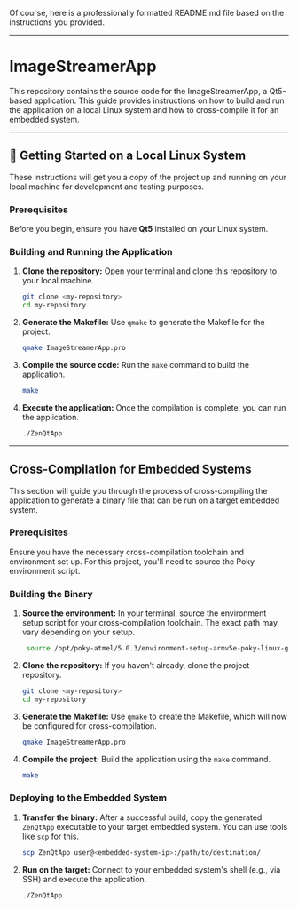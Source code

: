 Of course, here is a professionally formatted README.md file based on the instructions you provided.

-----

# ImageStreamerApp

This repository contains the source code for the ImageStreamerApp, a Qt5-based application. This guide provides instructions on how to build and run the application on a local Linux system and how to cross-compile it for an embedded system.

-----

## 🚀 Getting Started on a Local Linux System

These instructions will get you a copy of the project up and running on your local machine for development and testing purposes.

### Prerequisites

Before you begin, ensure you have **Qt5** installed on your Linux system.

### Building and Running the Application

1.  **Clone the repository:**
    Open your terminal and clone this repository to your local machine.

    ```sh
    git clone <my-repository>
    cd my-repository
    ```

2.  **Generate the Makefile:**
    Use `qmake` to generate the Makefile for the project.

    ```sh
    qmake ImageStreamerApp.pro
    ```

3.  **Compile the source code:**
    Run the `make` command to build the application.

    ```sh
    make
    ```

4.  **Execute the application:**
    Once the compilation is complete, you can run the application.

    ```sh
    ./ZenQtApp
    ```

-----

## Cross-Compilation for Embedded Systems

This section will guide you through the process of cross-compiling the application to generate a binary file that can be run on a target embedded system.

### Prerequisites

Ensure you have the necessary cross-compilation toolchain and environment set up. For this project, you'll need to source the Poky environment script.

### Building the Binary

1.  **Source the environment:**
    In your terminal, source the environment setup script for your cross-compilation toolchain. The exact path may vary depending on your setup.

    ```sh
     source /opt/poky-atmel/5.0.3/environment-setup-armv5e-poky-linux-gnueabi 
    ```

2.  **Clone the repository:**
    If you haven't already, clone the project repository.

    ```sh
    git clone <my-repository>
    cd my-repository
    ```

3.  **Generate the Makefile:**
    Use `qmake` to create the Makefile, which will now be configured for cross-compilation.

    ```sh
    qmake ImageStreamerApp.pro
    ```

4.  **Compile the project:**
    Build the application using the `make` command.

    ```sh
    make
    ```

### Deploying to the Embedded System

1.  **Transfer the binary:**
    After a successful build, copy the generated `ZenQtApp` executable to your target embedded system. You can use tools like `scp` for this.

    ```sh
    scp ZenQtApp user@<embedded-system-ip>:/path/to/destination/
    ```

2.  **Run on the target:**
    Connect to your embedded system's shell (e.g., via SSH) and execute the application.

    ```sh
    ./ZenQtApp
    ```